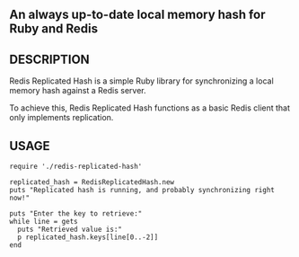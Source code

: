 An always up-to-date local memory hash for Ruby and Redis
---------------------------------------------------------

## DESCRIPTION

Redis Replicated Hash is a simple Ruby library for synchronizing a local memory
hash against a Redis server.

To achieve this, Redis Replicated Hash functions as a basic Redis client that only
implements replication.

## USAGE

	require './redis-replicated-hash'
	
	replicated_hash = RedisReplicatedHash.new
	puts "Replicated hash is running, and probably synchronizing right now!"
	
	puts "Enter the key to retrieve:"
	while line = gets
	  puts "Retrieved value is:"
	  p replicated_hash.keys[line[0..-2]]
	end